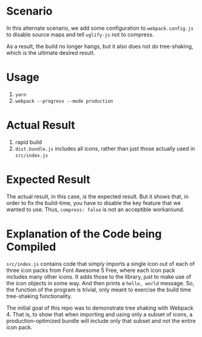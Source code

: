 # Scenario

In this alternate scenario, we add some configuration to `webpack.config.js` to disable source maps and tell
`uglify-js` not to compress.

As a result, the build no longer hangs, but it also does not do tree-shaking, which is the ultimate desired result.

# Usage
1. `yarn`
1. `webpack --progress --mode production`

# Actual Result
1. rapid build
1. `dist.bundle.js` includes all icons, rather than just those actually used in `src/index.js`

# Expected Result
The actual result, in this case, _is_ the expected result. But it shows that, in order to fix the build-time,
you have to disable the key feature that we wanted to use. Thus, `compress: false` is not an acceptible workaround.

# Explanation of the Code being Compiled

`src/index.js` contains code that simply imports a single icon out of each of three icon packs from Font Awesome 5 Free, where each icon pack includes many other icons. It adds those to the library, just to make use of the icon objects in some way. And then prints a `hello, world` message. So, the function of the program is trivial, only meant to exercise the build time tree-shaking functionality.

The initial goal of this repo was to demonstrate tree shaking with Webpack 4. That is, to show that when importing and using only a subset of icons, a production-optimized bundle will include only that subset and not the entire icon pack.

